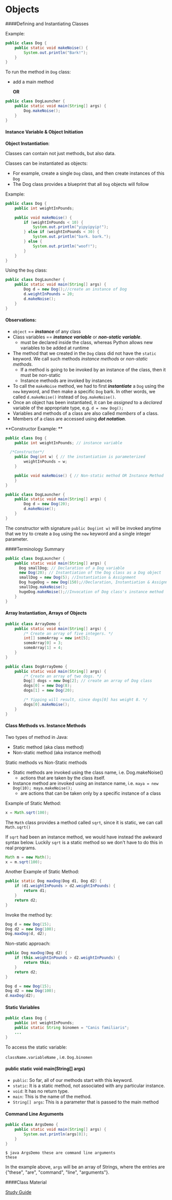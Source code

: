 # Objects

####Defining and Instantiating Classes

Example:

```java
public class Dog {
    public static void makeNoise() {
        System.out.println("Bark!");
    }
}
```

To run the method in `Dog` class:

- add a main method 

  **OR**

```java
public class DogLauncher {
    public static void main(String[] args) {
        Dog.makeNoise();
    }
}
```



#### Instance Variable & Object Initiation

**Object Instantiation**:

Classes can contain not just methods, but also data.

Classes can be instantiated as objects:

- For example, create a single `Dog` class, and then create instances of this `Dog` 
- The Dog class provides a blueprint that all `Dog` objects will follow 

Example:

```java
public class Dog {
    public int weightInPounds;

    public void makeNoise() {
        if (weightInPounds < 10) {
            System.out.println("yipyipyip!");
        } else if (weightInPounds < 30) {
            System.out.println("bark. bark.");
        } else {
            System.out.println("woof!");
        }
    }    
}
```

Using the `Dog` class:

```java
public class DogLauncher {
    public static void main(String[] args) {
        Dog d = new Dog();//create an instance of Dog
        d.weightInPounds = 20;
        d.makeNoise();
    }
}
```



#### Observations:

-  `object` == **_instance_** of any class
- Class variables ==  **_instance variable_** or **_non-static variable_**. 
  - must be declared inside the class, whereas Python allows new variables to be added at runtime
- The method that we created in the `Dog` class did not have the `static` keyword. We call such methods *instance methods* or *non-static methods*.
  - If a method is going to be invoked by an instance of the class, then it must be non-static
  - Instance methods are invoked by instances 
- To call the `makeNoise` method, we had to first **_instantiate_** a `Dog` using the `new` keyword, and then make a specific `Dog` bark. In other words, we called `d.makeNoise()` instead of `Dog.makeNoise()`.
- Once an object has been instantiated, it can be *assigned* to a *declared* variable of the appropriate type, e.g. `d = new Dog();`
- Variables and methods of a class are also called *members* of a class.
- Members of a class are accessed using **_dot notation_**.



**Constructor Example: **

```java
public class Dog {
    public int weightInPounds; // instance variable

  /*Constructor*/
    public Dog(int w) { // the instantiation is parameterized
        weightInPounds = w;
    }

    public void makeNoise() { // Non-static method OR Instance Method
    }
}
```

```java
public class DogLauncher {
    public static void main(String[] args) {
        Dog d = new Dog(20);
        d.makeNoise();
    }
}
```

The constructor with signature `public Dog(int w)` will be invoked anytime that we try to create a `Dog` using the `new` keyword and a single integer parameter.



####Terminology Summary 

```java
public class DogLauncher {
    public static void main(String[] args) {
      Dog smallDog; // Declaration of a Dog variable
      new Dog(20); // Instantiation of the Dog class as a Dog object
      smallDog = new Dog(5); //Instantiation & Assignment
      Dog hugeDog = new Dog(150);//Declaration, Instantiation & Assignment
      smallDog.makeNoise();
      hugeDog.makeNoise();//Invocation of Dog class's instance method
    }
}
```



#### Array Instantiation, Arrays of Objects

```java
public class ArrayDemo {
    public static void main(String[] args) {
        /* Create an array of five integers. */
        int[] someArray = new int[5];
        someArray[0] = 3;
        someArray[1] = 4;
    }
}
```

```java
public class DogArrayDemo {
    public static void main(String[] args) {
        /* Create an array of two dogs. */
        Dog[] dogs = new Dog[2]; // create an array of Dog class
        dogs[0] = new Dog(8); 
        dogs[1] = new Dog(20);

        /* Yipping will result, since dogs[0] has weight 8. */
        dogs[0].makeNoise();
    }
}
```



#### Class Methods vs. Instance Methods

Two types of method in Java: 

- Static method (aka class method)
- Non-static method (aka instance method)

Static methods vs Non-Static methods

- Static methods are invoked using the class name, i.e. Dog.makeNoise()
  - actions that are taken by the class itself.
- Instance method are invoked using an instance name, i.e. `maya = new Dog(10); maya.makeNoise();`
  - are actions that can be taken only by a specific instance of a class

Example of Static Method:

```java
x = Math.sqrt(100);
```

The `Math` class provides a method called `sqrt`, since it is static, we can call `Math.sqrt()`



If `sqrt` had been an instance method, we would have instead the awkward syntax below. Luckily `sqrt` is a static method so we don't have to do this in real programs.

```java
Math m = new Math();
x = m.sqrt(100);
```



Another Example of Static Method:

```java
public static Dog maxDog(Dog d1, Dog d2) {
    if (d1.weightInPounds > d2.weightInPounds) {
        return d1;
    }
    return d2;
}
```

Invoke the method by:

```java
Dog d = new Dog(15);
Dog d2 = new Dog(100);
Dog.maxDog(d, d2);
```



Non-static approach:

```java
public Dog maxDog(Dog d2) {
    if (this.weightInPounds > d2.weightInPounds) {
        return this;
    }
    return d2;
}
```

```java
Dog d = new Dog(15);
Dog d2 = new Dog(100);
d.maxDog(d2);
```



#### Static Variables

```java
public class Dog {
    public int weightInPounds;
    public static String binomen = "Canis familiaris";
    ...
}
```

To access the static variable:

`className.variableName` , i.e. `Dog.binomen`



#### public static void main(String[] args)

- `public`: So far, all of our methods start with this keyword.
- `static`: It is a static method, not associated with any particular instance.
- `void`: It has no return type.
- `main`: This is the name of the method.
- `String[] args`: This is a parameter that is passed to the main method



#### Command Line Arguments

```java
public class ArgsDemo {
    public static void main(String[] args) {
        System.out.println(args[0]);
    }
}
```

```
$ java ArgsDemo these are command line arguments
these
```

In the example above, `args` will be an array of Strings, where the entries are {"these", "are", "command", "line", "arguments"}.



####Class Material 

[Study Guide](https://sp19.datastructur.es/materials/lectures/lec2/lec2.html)

